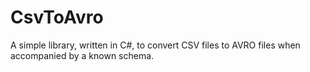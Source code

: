 # CsvToAvro

A simple library, written in C#, to convert CSV files to AVRO files when accompanied by a known schema.
